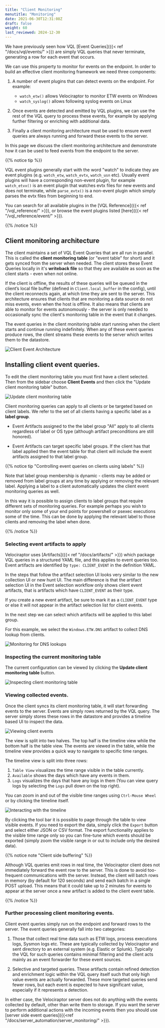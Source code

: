 ```yaml
---
title: "Client Monitoring"
menutitle: "Monitoring"
date: 2021-06-30T12:31:08Z
draft: false
weight: 60
last_reviewed: 2024-12-30
---
```


We have previously seen how VQL [Event Queries]({{< ref
"/docs/vql/events/" >}}) are simply VQL queries that never terminate,
generating a row for each event that occurs.

We can use this property to monitor for events on the endpoint. In
order to build an effective client monitoring framework we need three
components:

1. A number of event plugins that can detect events on the
   endpoint. For example:
   - `watch_etw()` allows Velociraptor to monitor ETW events on Windows
   - `watch_syslog()` allows following syslog events on Linux

2. Once events are detected and emitted by VQL plugins, we can use the rest of
   the VQL query to process these events, for example by applying further
   filtering or enriching with additional data.

3. Finally a client monitoring architecture must be used to ensure
   event queries are always running and forward these events to the
   server.

In this page we discuss the client monitoring architecture and
demonstrate how it can be used to feed events from the endpoint to the
server.

{{% notice tip %}}

VQL event plugins generally start with the word "watch" to indicate they are
event plugins (e.g. `watch_etw`, `watch_evtx`, `watch_usn` etc). Usually event
plugins will have a corresponding non-event plugin, for example `watch_etvx()`
is an event plugin that watches evtx files for new events and does not
terminate, while `parse_evtx()` is a non-event plugin which simply parses the
evtx files from beginning to end.

You can search for all available plugins in the
[VQL Reference]({{< ref "/vql_reference/" >}}),
or browse the event plugins listed
[here]({{< ref "/vql_reference/event/" >}}).

{{% /notice %}}

## Client monitoring architecture

The client maintains a set of VQL Event Queries that are all run in parallel.
This is called the **client monitoring table** (or "event table" for short) and
it gets synced from the server when needed. The client stores these Event
Queries locally in it's **writeback file** so that they are available as soon as
the client starts - even when not online.

If the client is offline, the results of these queries will be queued in the
client’s local file buffer (defined in `Client.local_buffer` in the config),
until the client reconnects again, at which time they are sent to the server.
This architecture ensures that clients that are monitoring a data source do not
miss events, even when the host is offline. It also means that clients are able
to monitor for events autonomously - the server is only needed to occasionally
sync the client's monitoring table in the event that it changes.

The event queries in the client monitoring table start running when the client
starts and continue running indefinitely. When any of these event queries
produce rows, the client streams these events to the server which writes them to
the datastore.

![Client Event Architecture](client_events_arch.svg)


## Installing client event queries.

To edit the client monitoring table you must first have a client selected. Then
from the sidebar choose **Client Events** and then click the "Update client
monitoring table" button.

![Update client monitoring table](updating_client_events.svg)

Client monitoring queries can apply to all clients or be targeted based on
client labels. We refer to the set of all clients having a specific label as a
**label group**.

- Event Artifacts assigned to the the label group "All" apply to all clients
  regardless of label or OS type (although artifact preconditions are
  still honored).

- Event Artifacts can target specific label groups. If the client has
  that label applied then the event table for that client will include
  the event artifacts assigned to that label group.

{{% notice tip "Controlling event queries on clients using labels" %}}

Note that label group membership is dynamic - clients may be added or
removed from label groups at any time by applying or removing the
relevant label. Applying a label to a client automatically updates the
client event monitoring queries as well.

In this way it is possible to assign clients to label groups that require
different sets of monitoring queries. For example perhaps you wish to monitor
only some of your end points for powershell or psexec executions some of the
time. This can be done by applying the relevant label to those clients and
removing the label when done.

{{% /notice %}}

### Selecting event artifacts to apply

Velociraptor uses [Artifacts]({{< ref "/docs/artifacts/" >}}) which package
VQL queries in a structured YAML file, and this applies to event queries too.
Event artifacts are identified by `type: CLIENT_EVENT` in the definition YAML.

In the steps that follow the artifact selection UI looks very similar to the new
collection UI or new hunt UI. The main difference is that the artifact selection
UI in the Event selection workflow only shows client event artifacts, that is
artifacts which have `CLIENT_EVENT` as their type.

If you create a new event artifact, be sure to mark it as a `CLIENT_EVENT` type
or else it will not appear in the artifact selection list for client events.

In the next step we can select which artifacts will be applied to this label
group.

For this example, we select the `Windows.ETW.DNS` artifact to collect
DNS lookup from clients.

![Monitoring for DNS lookups](dns_monitoring.png)



### Inspecting the current monitoring table

The current configuration can be viewed by clicking the
**Update client monitoring table** button.

![Inspecting client monitoring table](inspecting_table.svg)

### Viewing collected events.

Once the client syncs its client monitoring table, it will start
forwarding events to the server. Events are simply rows returned by
the VQL query. The server simply stores these rows in the datastore
and provides a timeline based UI to inspect the data.

![Viewing client events](viewing_client_events.svg)

The view is split into two halves. The top half is the timeline view
while the bottom half is the table view. The events are viewed in
the table, while the timeline view provides a quick way to navigate
to specific time ranges.

The timeline view is split into three rows:

1. `Table View` visualizes the time range visible in the table currently.
2. `Available` shows the days which have any events in them.
3. `Logs` visualizes the days that have any logs in them (You can view query
   logs by selecting the `Logs` pull down on the top right).

You can zoom in and out of the visible time ranges using `Ctrl-Mouse
Wheel` or by clicking the timeline itself.

![Interacting with the timeline](event-monitoring-1.svg)

By clicking the tool bar it is possible to page through the table to
view visible events. If you need to export the data, simply click the
`Export` button and select either JSON or CSV format. The export
functionality applies to the visible time range only so you can fine-tune
which events should be exported (simply zoom the visible range in or
out to include only the desired data).

{{% notice note "Client side buffering" %}}

Although VQL queries emit rows in real time, the Velociraptor client does not
immediately forward the event row to the server. This is done to avoid
too-frequent communications with the server. Instead, the client will batch rows
in memory (by default for 120 seconds) and send each batch in a single POST
upload. This means that it could take up to 2 minutes for events to appear at
the server once a new artifact is added to the client event table.

{{% /notice %}}

### Further processing client monitoring events.

Client event queries simply run on the endpoint and forward rows to
the server. The event queries generally fall into two categories:

1. Those that collect real time data such as ETW logs, process executions logs,
   Sysmon logs etc. These are typically collected by Velociraptor and sent
   directory to an external system (e.g. Elastic or Splunk). Typically the VQL
   for such queries contains minimal filtering and the client acts mainly as an
   event forwarder for these event sources.

2. Selective and targeted queries. These artifacts contain refined detection and
   enrichment logic within the VQL query itself such that only high value events
   are actually forwarded. These more targeted queries send fewer rows, but each
   event is expected to have significant value, especially if it represents a
   detection.

In either case, the Velociraptor server does not do anything with the
events collected by default, other than write them to storage. If you want the
server to perform additional actions with the incoming events then you should
use [server side event queries]({{<ref "/docs/server_automation/server_monitoring/" >}}).
